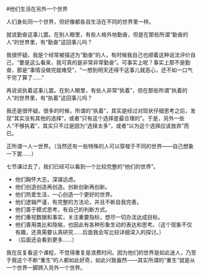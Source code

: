 #他们生活在另外一个世界

人们身处同一个世界，但好像都各自生活在不同的世界里一样。

就说勤奋这事儿罢。在别人眼里，有些人格外地勤奋，但是在那些所谓“勤奋的人”的世界里，有“勤奋”这回事儿吗？

我很怀疑。我是个经常被描述为“勤奋”的人，有时候我自己也顺着这种说法评价自己，“要是这么看来，我可真的是非常非常勤奋”。可事实上呢？事实上那不是勤奋，那是“事情没做完就难受”，“一想到明天还得干这事儿就恶心，还不如一口气干完了算了……”

再说说执着这事儿罢。在别人眼里，有些人非常“执着”，但在那些所谓“执着的人”的世界里，有“执着”这回事儿吗？

我还是很怀疑。很多的时候，所谓的“执着”，其实是经过对现状仔细思考之后，发现“其实没有其他的选择”，或者“只有这个选择是最合理的”。于是，另外一些人“不够执着”，其实只不过是因为“选择太多”，或者“以为这个选择应该放弃”而已。

正所谓一人一世界。（当然还有一些特殊的人可以穿梭于不同的世界——自己想象一下罢……）

七节课过去了，我们已经可以看到一个比较完整的“他们的世界”。

* 他们胸怀大志，深谋远虑。
* 他们创造创造再创造。创新创新再创新。
* 他们热爱生活，一心创造一个更好的世界。
* 他们逻辑严谨，有完整的方法论，并且不断自我完善。
* 他们善于模式思考，有自己的判断方式。
* 他们重视数据和事实，关注重要指标，想尽一切办法达成目标。
* 他们善用类比和隐喻，也因此有各种形象生动的表达和思考。（这个现象不仅有趣，还真需要认真研究……后面我会写比较详细深入的探讨。）
* （后面还会看到更多……）

我在反复看这个课程，不觉得重复是浪费时间。因为他们的世界是如此迷人，乃至于我这个不断“重生”的人都如此好奇，如此兴致盎然——其实所谓的“重生”就是从一个世界一脚跨入另外一个世界。